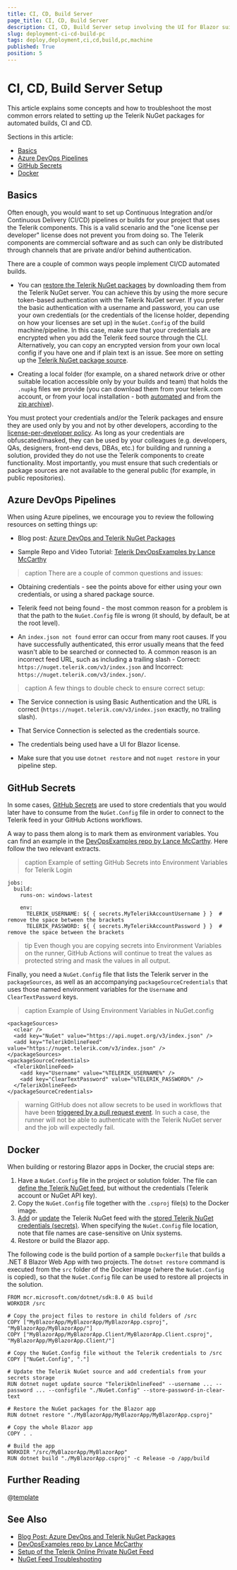 ```yaml
---
title: CI, CD, Build Server
page_title: CI, CD, Build Server
description: CI, CD, Build Server setup involving the UI for Blazor suite.
slug: deployment-ci-cd-build-pc
tags: deploy,deployment,ci,cd,build,pc,machine
published: True
position: 5
---
```


# CI, CD, Build Server Setup

This article explains some concepts and how to troubleshoot the most common errors related to setting up the Telerik NuGet packages for automated builds, CI and CD.

Sections in this article:


* [Basics](#basics)
* [Azure DevOps Pipelines](#azure-devops-pipelines)
* [GitHub Secrets](#github-secrets)
* [Docker](#docker)


## Basics

Often enough, you would want to set up Continuous Integration and/or Continuous Delivery (CI/CD) pipelines or builds for your project that uses the Telerik components. This is a valid scenario and the "one license per developer" license does not prevent you from doing so. The Telerik components are commercial software and as such can only be distributed through channels that are private and/or behind authentication.

There are a couple of common ways people implement CI/CD automated builds.

* You can [restore the Telerik NuGet packages](slug://deployment-nuget) by downloading them from the Telerik NuGet server. You can achieve this by using the more secure token-based authentication with the Telerik NuGet server. If you prefer the basic authentication with a username and password, you can use your own credentials (or the credentials of the license holder, depending on how your licenses are set up) in the `NuGet.Config` of the build machine/pipeline. In this case, make sure that your credentials are encrypted when you add the Telerik feed source through the CLI. Alternatively, you can copy an encrypted version from your own local config if you have one and if plain text is an issue. See more on setting up the [Telerik NuGet package source](slug://installation/nuget).

* Creating a local folder (for example, on a shared network drive or other suitable location accessible only by your builds and team) that holds the `.nupkg` files we provide (you can download them from your telerik.com account, or from your local installation - both [automated](slug://installation/msi) and from the [zip archive](slug://installation/zip)).

You must protect your credentials and/or the Telerik packages and ensure they are used only by you and not by other developers, according to the [license-per-developer policy](https://www.telerik.com/purchase/license-agreement/blazor-ui). As long as your credentials are obfuscated/masked, they can be used by your colleagues (e.g. developers, QAs, designers, front-end devs, DBAs, etc.) for building and running a solution, provided they do not use the Telerik components to create functionality. Most importantly, you must ensure that such credentials or package sources are not available to the general public (for example, in public repositories). 


## Azure DevOps Pipelines

When using Azure pipelines, we encourage you to review the following resources on setting things up:

* Blog post: [Azure DevOps and Telerik NuGet Packages](https://www.telerik.com/blogs/azure-devops-and-telerik-nuget-packages)

* Sample Repo and Video Tutorial: [Telerik DevOpsExamples by Lance McCarthy](https://github.com/LanceMcCarthy/DevOpsExamples)

>caption There are a couple of common questions and issues:

* Obtaining credentials - see the points above for either using your own credentials, or using a shared package source.

* Telerik feed not being found - the most common reason for a problem is that the path to the `NuGet.Config` file is wrong (it should, by default, be at the root level).

* An `index.json not found` error can occur from many root causes. If you have successfully authenticated, this error usually means that the feed wasn't able to be searched or connected to. A common reason is an incorrect feed URL, such as including a trailing slash - Correct: `https://nuget.telerik.com/v3/index.json` and Incorrect: `https://nuget.telerik.com/v3/index.json/`.

>caption A few things to double check to ensure correct setup:

* The Service connection is using Basic Authentication and the URL is correct (`https://nuget.telerik.com/v3/index.json` exactly, no trailing slash).

* That Service Connection is selected as the credentials source.

* The credentials being used have a UI for Blazor license.

* Make sure that you use `dotnet restore` and not `nuget restore` in your pipeline step.


## GitHub Secrets

In some cases, [GitHub Secrets](https://docs.github.com/en/actions/configuring-and-managing-workflows/creating-and-storing-encrypted-secrets) are used to store credentials that you would later have to consume from the `NuGet.Config` file in order to connect to the Telerik feed in your GitHub Actions workflows.

A way to pass them along is to mark them as environment variables. You can find an example in the [DevOpsExamples repo by Lance McCarthy](https://github.com/LanceMcCarthy/DevOpsExamples). Here follow the two relevant extracts.

>caption Example of setting GitHub Secrets into Environment Variables for Telerik Login

````YAML.skip-repl
jobs:
  build:
    runs-on: windows-latest

    env:
      TELERIK_USERNAME: ${ { secrets.MyTelerikAccountUsername } }  # remove the space between the brackets
      TELERIK_PASSWORD: ${ { secrets.MyTelerikAccountPassword } }  # remove the space between the brackets

````

>tip Even though you are copying secrets into Environment Variables on the runner, GitHub Actions will continue to treat the values as protected string and mask the values in all output.

Finally, you need a `NuGet.Config` file that lists the Telerik server in the `packageSources`, as well as an accompanying `packageSourceCredentials` that uses those named environment variables for the `Username` and `ClearTextPassword` keys.

>caption Example of Using Environment Variables in NuGet.config

````XML.skip-repl
<packageSources>
  <clear />
  <add key="NuGet" value="https://api.nuget.org/v3/index.json" />
  <add key="TelerikOnlineFeed" value="https://nuget.telerik.com/v3/index.json" />
</packageSources>
<packageSourceCredentials>
  <TelerikOnlineFeed>
    <add key="Username" value="%TELERIK_USERNAME%" />
    <add key="ClearTextPassword" value="%TELERIK_PASSWORD%" />
  </TelerikOnlineFeed>
</packageSourceCredentials>
````

>warning GitHub does not allow secrets to be used in workflows that have been [triggered by a pull request event](https://docs.github.com/en/actions/reference/events-that-trigger-workflows). In such a case, the runner will not be able to authenticate with the Telerik NuGet server and the job will expectedly fail.


## Docker

When building or restoring Blazor apps in Docker, the crucial steps are:

1. Have a `NuGet.Config` file in the project or solution folder. The file can [define the Telerik NuGet feed](slug://installation/nuget#edit-the-nuget-config-file), but without the credentials (Telerik account or NuGet API key).
1. Copy the `NuGet.Config` file together with the `.csproj` file(s) to the Docker image.
1. [Add](https://learn.microsoft.com/en-us/dotnet/core/tools/dotnet-nuget-add-source) or [update](https://learn.microsoft.com/en-us/dotnet/core/tools/dotnet-nuget-update-source) the Telerik NuGet feed with the [stored Telerik NuGet credentials (secrets)](slug://deployment-nuget). When specifying the `NuGet.Config` file location, note that file names are case-sensitive on Unix systems.
1. Restore or build the Blazor app.

The following code is the build portion of a sample `Dockerfile` that builds a .NET 8 Blazor Web App with two projects. The `dotnet restore` command is executed from the `src` folder of the Docker image (where the `NuGet.Config` is copied), so that the `NuGet.Config` file can be used to restore all projects in the solution.

````SH.skip-repl
FROM mcr.microsoft.com/dotnet/sdk:8.0 AS build
WORKDIR /src

# Copy the project files to restore in child folders of /src
COPY ["MyBlazorApp/MyBlazorApp/MyBlazorApp.csproj", "MyBlazorApp/MyBlazorApp/"]
COPY ["MyBlazorApp/MyBlazorApp.Client/MyBlazorApp.Client.csproj", "MyBlazorApp/MyBlazorApp.Client/"]

# Copy the NuGet.Config file without the Telerik credentials to /src
COPY ["NuGet.Config", "."]

# Update the Telerik NuGet source and add credentials from your secrets storage
RUN dotnet nuget update source "TelerikOnlineFeed" --username ... --password ... --configfile "./NuGet.Config" --store-password-in-clear-text

# Restore the NuGet packages for the Blazor app
RUN dotnet restore "./MyBlazorApp/MyBlazorApp/MyBlazorApp.csproj"

# Copy the whole Blazor app
COPY . .

# Build the app
WORKDIR "/src/MyBlazorApp/MyBlazorApp"
RUN dotnet build "./MyBlazorApp.csproj" -c Release -o /app/build
````


## Further Reading

@[template](/_contentTemplates/common/issues-and-warnings.md#nuget-security-links)


## See Also

* [Blog Post: Azure DevOps and Telerik NuGet Packages](https://www.telerik.com/blogs/azure-devops-and-telerik-nuget-packages)
* [DevOpsExamples repo by Lance McCarthy](https://github.com/LanceMcCarthy/DevOpsExamples)
* [Setup of the Telerik Online Private NuGet Feed](slug://installation/nuget)
* [NuGet Feed Troubleshooting](slug://troubleshooting-nuget)

